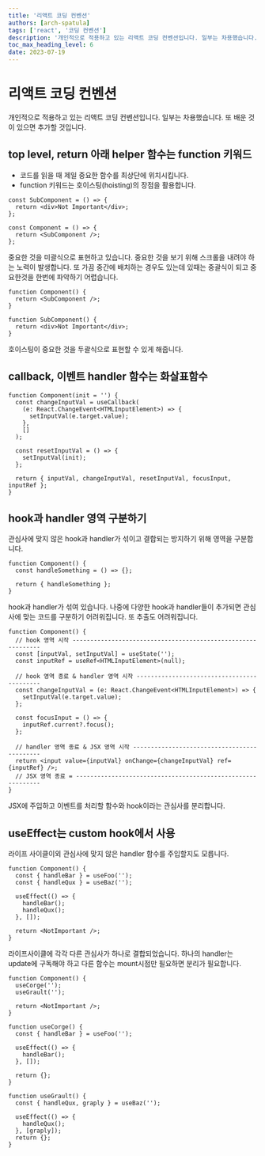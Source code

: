 ```yaml
---
title: '리액트 코딩 컨벤션'
authors: [arch-spatula]
tags: ['react', '코딩 컨벤션']
description: '개인적으로 적용하고 있는 리액트 코딩 컨벤션입니다. 일부는 차용했습니다. 또 배운 것이 있으면 추가할 것입니다.'
toc_max_heading_level: 6
date: 2023-07-19
---
```


# 리액트 코딩 컨벤션

개인적으로 적용하고 있는 리액트 코딩 컨벤션입니다. 일부는 차용했습니다. 또 배운 것이 있으면 추가할 것입니다.

<!--truncate-->

## top level, return 아래 helper 함수는 function 키워드

- 코드를 읽을 때 제일 중요한 함수를 최상단에 위치시킵니다.
- function 키워드는 호이스팅(hoisting)의 장점을 활용합니다.

```tsx
const SubComponent = () => {
  return <div>Not Important</div>;
};

const Component = () => {
  return <SubComponent />;
};
```

중요한 것을 미괄식으로 표현하고 있습니다. 중요한 것을 보기 위해 스크롤을 내려야 하는 노력이 발생합니다. 또 가끔 중간에 배치하는 경우도 있는데 있때는 중괄식이 되고 중요한것을 한번에 파악하기 어렵습니다.

```tsx
function Component() {
  return <SubComponent />;
}

function SubComponent() {
  return <div>Not Important</div>;
}
```

호이스팅이 중요한 것을 두괄식으로 표현할 수 있게 해줍니다.

## callback, 이벤트 handler 함수는 화살표함수

```tsx
function Component(init = '') {
  const changeInputVal = useCallback(
    (e: React.ChangeEvent<HTMLInputElement>) => {
      setInputVal(e.target.value);
    },
    []
  );

  const resetInputVal = () => {
    setInputVal(init);
  };

  return { inputVal, changeInputVal, resetInputVal, focusInput, inputRef };
}
```

## hook과 handler 영역 구분하기

관심사에 맞지 않은 hook과 handler가 섞이고 결합되는 방지하기 위해 영역을 구분합니다.

```tsx
function Component() {
  const handleSomething = () => {};

  return { handleSomething };
}
```

hook과 handler가 섞여 있습니다. 나중에 다양한 hook과 handler들이 추가되면 관심사에 맞는 코드를 구분하기 어려워집니다. 또 추출도 어려워집니다.

```tsx
function Component() {
  // hook 영역 시작 -------------------------------------------------------------
  const [inputVal, setInputVal] = useState('');
  const inputRef = useRef<HTMLInputElement>(null);

  // hook 영역 종료 & handler 영역 시작 -------------------------------------------
  const changeInputVal = (e: React.ChangeEvent<HTMLInputElement>) => {
    setInputVal(e.target.value);
  };

  const focusInput = () => {
    inputRef.current?.focus();
  };

  // handler 영역 종료 & JSX 영역 시작 --------------------------------------------
  return <input value={inputVal} onChange={changeInputVal} ref={inputRef} />;
  // JSX 영역 종료 = ------------------------------------------------------------
}
```

JSX에 주입하고 이벤트를 처리할 함수와 hook이라는 관심사를 분리합니다.

## useEffect는 custom hook에서 사용

라이프 사이클이외 관심사에 맞지 않은 handler 함수를 주입할지도 모릅니다.

```tsx
function Component() {
  const { handleBar } = useFoo('');
  const { handleQux } = useBaz('');

  useEffect(() => {
    handleBar();
    handleQux();
  }, []);

  return <NotImportant />;
}
```

라이프사이클에 각각 다른 관심사가 하나로 결합되었습니다. 하나의 handler는 update에 구독해야 하고 다른 함수는 mount시점만 필요하면 분리가 필요합니다.

```tsx
function Component() {
  useCorge('');
  useGrault('');

  return <NotImportant />;
}

function useCorge() {
  const { handleBar } = useFoo('');

  useEffect(() => {
    handleBar();
  }, []);

  return {};
}

function useGrault() {
  const { handleQux, graply } = useBaz('');

  useEffect(() => {
    handleQux();
  }, [graply]);
  return {};
}
```

